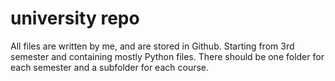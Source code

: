# university repo
All files are written by me, and are stored in Github.
Starting from 3rd semester and containing mostly Python files.
There should be one folder for each semester and a subfolder
for each course. 
